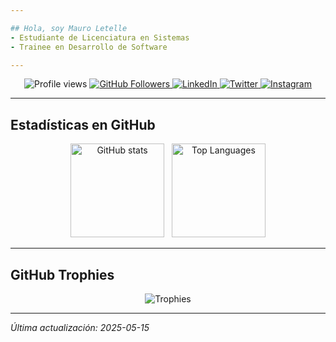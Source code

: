 ```yaml
---

## Hola, soy Mauro Letelle  
- Estudiante de Licenciatura en Sistemas
- Trainee en Desarrollo de Software

---
```


<div align="center">
  <!-- Profile views -->
  <img src="https://komarev.com/ghpvc/?username=mletelle&color=brightgreen" alt="Profile views"/>

  <!-- Social badges -->
  <a href="https://github.com/mletelle?tab=followers">
    <img src="https://img.shields.io/github/followers/mletelle?label=Seguidores&style=social" alt="GitHub Followers"/>
  </a>
  <a href="https://www.linkedin.com/in/mauro-letelle-0360311b6/">
    <img src="https://img.shields.io/badge/LinkedIn-Mauro%20Letelle-blue?logo=linkedin" alt="LinkedIn"/>
  </a>
  <a href="https://twitter.com/mletelle0">
    <img src="https://img.shields.io/badge/Twitter-@mletelle-1DA1F2?logo=twitter" alt="Twitter"/>
  </a>
  <a href="https://www.instagram.com/mletelle/">
    <img src="https://img.shields.io/badge/Instagram-@mletelle-1DA1F2?logo=instagram" alt="Instagram"/>
  </a>
</div>

---

## Estadísticas en GitHub

<p align="center">
  <img height="150" src="https://github-readme-stats.vercel.app/api?username=mletelle&show_icons=true&theme=radical&count_private=true" alt="GitHub stats"/>
  &nbsp;
  <img height="150" src="https://github-readme-stats.vercel.app/api/top-langs/?username=mletelle&layout=compact&theme=radical" alt="Top Languages"/>
</p>

---
## GitHub Trophies

<p align="center">
  <img src="https://github-profile-trophy.vercel.app/?username=mletelle&theme=onedark&column=7" alt="Trophies"/>
</p>

---
*Última actualización: 2025-05-15*
